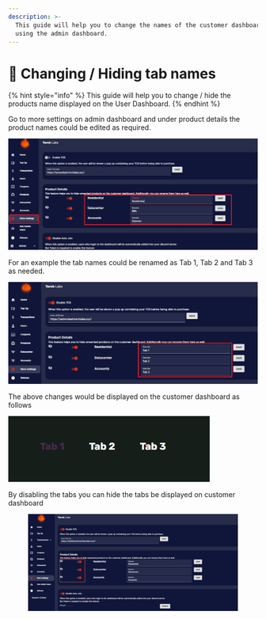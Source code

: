 ```yaml
---
description: >-
  This guide will help you to change the names of the customer dashboard tabs by
  using the admin dashboard.
---
```


# 📑 Changing / Hiding tab names

{% hint style="info" %}
This guide will help you to change / hide the products name displayed on the User Dashboard.
{% endhint %}

Go to more settings on admin dashboard and under product details the product names could be edited as required.&#x20;

![](<../.gitbook/assets/1 (4).jpg>)

For an example the tab names could be renamed as Tab 1, Tab 2 and Tab 3 as needed.

![](../.gitbook/assets/4.jpg)

The above changes would be displayed on the customer dashboard as follows

![](<../.gitbook/assets/5 (2).jpg>)

By disabling the tabs you can hide the tabs be displayed on customer dashboard

<figure><img src="../.gitbook/assets/e (2).png" alt=""><figcaption></figcaption></figure>
